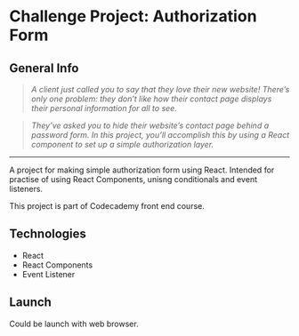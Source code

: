 # Challenge Project: Authorization Form

## General Info

>*A client just called you to say that they love their new website! There’s only one problem: they don’t like how their contact page displays their personal information for all to see.*

>*They’ve asked you to hide their website’s contact page behind a password form. In this project, you’ll accomplish this by using a React component to set up a simple authorization layer.*

----

A project for making simple authorization form using React. Intended for practise of using React Components, unisng conditionals and event listeners.


This project is part of Codecademy front end course.

## Technologies
- React
- React Components
- Event Listener

## Launch
Could be launch with web browser.